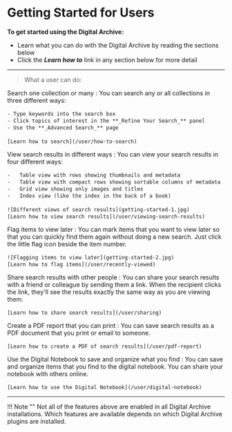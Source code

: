 # Getting Started for Users

**To get started using the Digital Archive:**

-   Learn what you can do with the Digital Archive by reading the sections below
-   Click the **_Learn how to_** link in any section below for more detail

---

> What a user can do:

Search one collection or many
:   You can search any or all collections in three different ways:

    - Type keywords into the search box
    - Click topics of interest in the **_Refine Your Search_** panel
    - Use the **_Advanced Search_** page

    [Learn how to search](/user/how-to-search)

View search results in different ways
:   You can view your search results in four different ways:

    -   Table view with rows showing thumbnails and metadata
    -   Table view with compact rows showing sortable columns of metadata
    -   Grid view showing only images and titles
    -   Index view (like the index in the back of a book)

    ![Different views of search results](getting-started-1.jpg)    
    [Learn how to view search results](/user/viewing-search-results)


Flag items to view later
:   You can mark items that you want to view later so that you can
    quickly find them again without doing a new search. Just click the little flag icon beside the item number.

    ![Flagging items to view later](getting-started-2.jpg)    
    [Learn how to flag items](/user/recently-viewed)

Share search results with other people
:   You can share your search results with a friend or colleague by sending them a link.
    When the recipient clicks the link, they'll see the results exactly the same way as you
    are viewing them.

    [Learn how to share search results](/user/sharing)

Create a PDF report that you can print
:   You can save search results as a PDF document that you print or email to someone.

    [Learn how to create a PDF of search results](/user/pdf-report)

Use the Digital Notebook to save and organize what you find
:   You can save and organize items that you find to the digital notebook. You can
    share your notebook with others online.

    [Learn how to use the Digital Notebook](/user/digital-notebook)

---    

!!! Note ""
    Not all of the features above are enabled in all Digital Archive installations.
    Which features are available depends on which Digital Archive plugins are installed.    